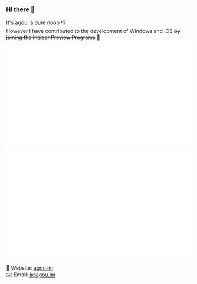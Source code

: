 ### Hi there 👋
It's agou, a pure noob 👎  
However I have contributed to the development of Windows and iOS ~~by joining the Insider Preview Programs~~ 👊  
![GitHub Stats](https://raw.githubusercontent.com/agoudbg/github-stats/master/generated/overview.svg)![GitHub Stats](https://raw.githubusercontent.com/agoudbg/github-stats/master/generated/languages.svg)  
  
🔗 Website: <a href="//agou.im?from=github">agou.im</a>  
✉️ Email: <a href="mailto:i@agou.im">i@agou.im</a>  
  
  
